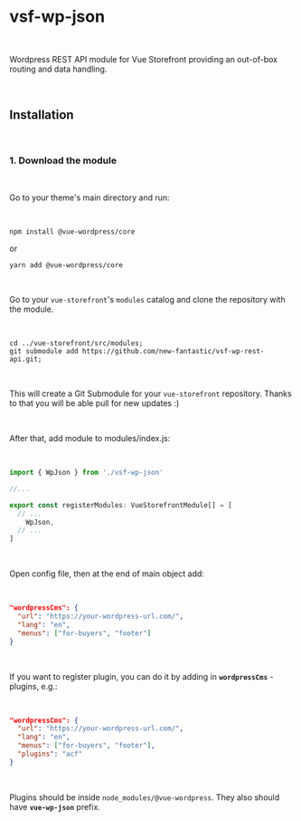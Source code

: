 # vsf-wp-json

<br>

Wordpress REST API module for Vue Storefront providing an out-of-box routing and data handling.

<br>

## Installation

<br>

### 1. Download the module

<br>

Go to your theme's main directory and run:

<br>

```
npm install @vue-wordpress/core
```
or
```
yarn add @vue-wordpress/core
```

<br>

Go to your `vue-storefront`'s `modules` catalog and clone the repository with the module.

<br>

```
cd ../vue-storefront/src/modules;
git submodule add https://github.com/new-fantastic/vsf-wp-rest-api.git;
```

<br>

This will create a Git Submodule for your `vue-storefront` repository. Thanks to that you will be able pull for new updates :)

<br>

After that, add module to modules/index.js:

<br>

```ts
import { WpJson } from './vsf-wp-json'

//...

export const registerModules: VueStorefrontModule[] = [
  // ...
    WpJson,
  // ...
]
```

<br>

Open config file, then at the end of main object add:

<br>

```json
"wordpressCms": {
  "url": "https://your-wordpress-url.com/",
  "lang": "en",
  "menus": ["for-buyers", "footer"]
}
```

<br>

If you want to register plugin, you can do it by adding in **`wordpressCms`** - plugins, e.g.:

<br>

```json
"wordpressCms": {
  "url": "https://your-wordpress-url.com/",
  "lang": "en",
  "menus": ["for-buyers", "footer"],
  "plugins": "acf"
}
```

<br>

Plugins should be inside `node_modules/@vue-wordpress`. They also should have **`vue-wp-json`** prefix.
